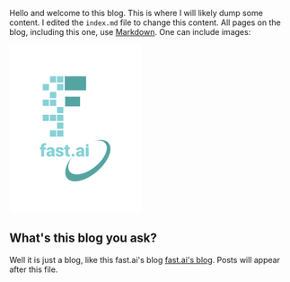Hello and welcome to this blog. 
This is where I will likely dump some content.
I edited the `index.md` file to change this content. 
All pages on the blog, including this one, use [Markdown](https://guides.github.com/features/mastering-markdown/). 
One can include images:

![Image of fast.ai logo](images/logo.png)

## What's this blog you ask?

Well it is just a blog, like this fast.ai's blog [fast.ai's blog](https://www.fast.ai). Posts will appear after this file. 

